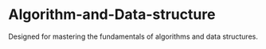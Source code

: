 # Algorithm-and-Data-structure
Designed for mastering the fundamentals of algorithms and data structures.
